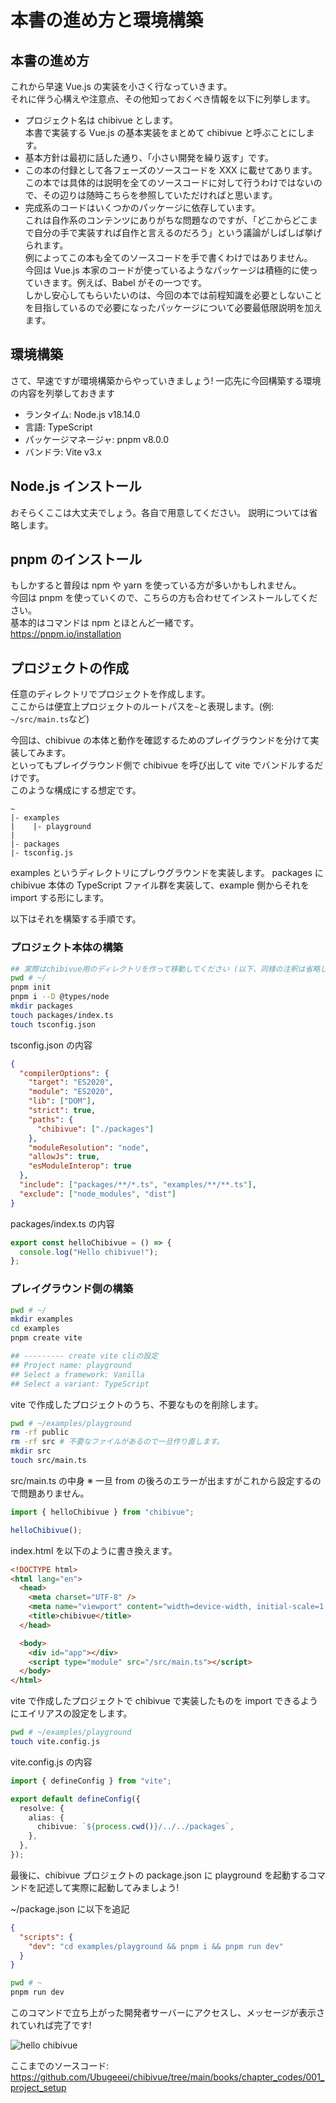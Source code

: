 # 本書の進め方と環境構築

## 本書の進め方

これから早速 Vue.js の実装を小さく行なっていきます。  
それに伴う心構えや注意点、その他知っておくべき情報を以下に列挙します。

- プロジェクト名は chibivue とします。  
  本書で実装する Vue.js の基本実装をまとめて chibivue と呼ぶことにします。
- 基本方針は最初に話した通り、「小さい開発を繰り返す」です。
- この本の付録として各フェーズのソースコードを XXX に載せてあります。  
  この本では具体的は説明を全てのソースコードに対して行うわけではないので、その辺りは随時こちらを参照していただければと思います。
- 完成系のコードはいくつかのパッケージに依存しています。  
  これは自作系のコンテンツにありがちな問題なのですが、「どこからどこまで自分の手で実装すれば自作と言えるのだろう」という議論がしばしば挙げられます。  
  例によってこの本も全てのソースコードを手で書くわけではありません。  
  今回は Vue.js 本家のコードが使っているようなパッケージは積極的に使っていきます。例えば、Babel がその一つです。  
  しかし安心してもらいたいのは、今回の本では前程知識を必要としないことを目指しているので必要になったパッケージについて必要最低限説明を加えます。

## 環境構築

さて、早速ですが環境構築からやっていきましょう!
一応先に今回構築する環境の内容を列挙しておきます

- ランタイム: Node.js v18.14.0
- 言語: TypeScript
- パッケージマネージャ: pnpm v8.0.0
- バンドラ: Vite v3.x

## Node.js インストール

おそらくここは大丈夫でしょう。各自で用意してください。
説明については省略します。

## pnpm のインストール

もしかすると普段は npm や yarn を使っている方が多いかもしれません。  
今回は pnpm を使っていくので、こちらの方も合わせてインストールしてください。  
基本的はコマンドは npm とほとんど一緒です。  
https://pnpm.io/installation

## プロジェクトの作成

任意のディレクトリでプロジェクトを作成します。  
ここからは便宜上プロジェクトのルートパスを`~`と表現します。(例: `~/src/main.ts`など)

今回は、chibivue の本体と動作を確認するためのプレイグラウンドを分けて実装してみます。  
といってもプレイグラウンド側で chibivue を呼び出して vite でバンドルするだけです。  
このような構成にする想定です。

```
~
|- examples
|    |- playground
|
|- packages
|- tsconfig.js
```

examples というディレクトリにプレウグラウンドを実装します。
packages に chibivue 本体の TypeScript ファイル群を実装して、example 側からそれを import する形にします。

以下はそれを構築する手順です。

### プロジェクト本体の構築

```sh
## 実際はchibivue用のディレクトリを作って移動してください (以下、同様の注釈は省略します。)
pwd # ~/
pnpm init
pnpm i --D @types/node
mkdir packages
touch packages/index.ts
touch tsconfig.json
```

tsconfig.json の内容

```json
{
  "compilerOptions": {
    "target": "ES2020",
    "module": "ES2020",
    "lib": ["DOM"],
    "strict": true,
    "paths": {
      "chibivue": ["./packages"]
    },
    "moduleResolution": "node",
    "allowJs": true,
    "esModuleInterop": true
  },
  "include": ["packages/**/*.ts", "examples/**/**.ts"],
  "exclude": ["node_modules", "dist"]
}
```

packages/index.ts の内容

```ts
export const helloChibivue = () => {
  console.log("Hello chibivue!");
};
```

### プレイグラウンド側の構築

```sh
pwd # ~/
mkdir examples
cd examples
pnpm create vite

## --------- create vite cliの設定
## Project name: playground
## Select a framework: Vanilla
## Select a variant: TypeScript
```

vite で作成したプロジェクトのうち、不要なものを削除します。

```sh
pwd # ~/examples/playground
rm -rf public
rm -rf src # 不要なファイルがあるので一旦作り直します。
mkdir src
touch src/main.ts
```

src/main.ts の中身
※ 一旦 from の後ろのエラーが出ますがこれから設定するので問題ありません。

```ts
import { helloChibivue } from "chibivue";

helloChibivue();
```

index.html を以下のように書き換えます。

```html
<!DOCTYPE html>
<html lang="en">
  <head>
    <meta charset="UTF-8" />
    <meta name="viewport" content="width=device-width, initial-scale=1.0" />
    <title>chibivue</title>
  </head>

  <body>
    <div id="app"></div>
    <script type="module" src="/src/main.ts"></script>
  </body>
</html>
```

vite で作成したプロジェクトで chibivue で実装したものを import できるようにエイリアスの設定をします。

```sh
pwd # ~/examples/playground
touch vite.config.js
```

vite.config.js の内容

```ts
import { defineConfig } from "vite";

export default defineConfig({
  resolve: {
    alias: {
      chibivue: `${process.cwd()}/../../packages`,
    },
  },
});
```

最後に、chibivue プロジェクトの package.json に playground を起動するコマンドを記述して実際に起動してみましよう!

~/package.json に以下を追記

```json
{
  "scripts": {
    "dev": "cd examples/playground && pnpm i && pnpm run dev"
  }
}
```

```sh
pwd # ~
pnpm run dev
```

このコマンドで立ち上がった開発者サーバーにアクセスし、メッセージが表示されていれば完了です!

![hello chibivue](https://raw.githubusercontent.com/Ubugeeei/chibivue/main/books/images/hello_chibivue.png)

ここまでのソースコード:  
https://github.com/Ubugeeei/chibivue/tree/main/books/chapter_codes/001_project_setup
